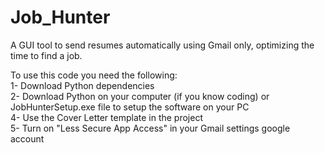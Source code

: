 # Job_Hunter
A GUI tool to send resumes automatically using Gmail only, optimizing the time to find a job.

To use this code you need the following:
<br>1- Download Python dependencies
<br>2- Download Python on your computer (if you know coding) or  JobHunterSetup.exe file to setup the software on your PC
<br>4- Use the Cover Letter template in the project
<br>5- Turn on "Less Secure App Access" in your Gmail settings google account
